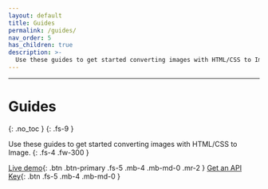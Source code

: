```yaml
---
layout: default
title: Guides
permalink: /guides/
nav_order: 5
has_children: true
description: >-
  Use these guides to get started converting images with HTML/CSS to Image.
---
```

---
# Guides
{: .no_toc }
{: .fs-9 }

Use these guides to get started converting images with HTML/CSS to Image.
{: .fs-4 .fw-300 }

[Live demo](https://htmlcsstoimage.com/demo){: .btn .btn-primary .fs-5 .mb-4 .mb-md-0 .mr-2 }
[Get an API Key](https://htmlcsstoimage.com){: .btn .fs-5 .mb-4 .mb-md-0 }
